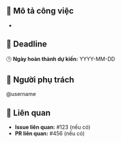 ## 🔹 Mô tả công việc
<!-- Mô tả công việc cần làm -->
- 
## 📅 Deadline
<!-- Thêm thời hạn hoàn thành -->
🕒 **Ngày hoàn thành dự kiến:** YYYY-MM-DD  

## 👤 Người phụ trách
<!-- Gán người thực hiện công việc -->
@username  

## 🔗 Liên quan
- **Issue liên quan:** #123 (nếu có)
- **PR liên quan:** #456 (nếu có)

